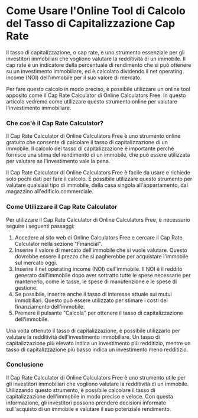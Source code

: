 Come Usare l'Online Tool di Calcolo del Tasso di Capitalizzazione Cap Rate
==========================================================================

Il tasso di capitalizzazione, o cap rate, è uno strumento essenziale per gli investitori immobiliari che vogliono valutare la redditività di un immobile. Il cap rate è un indicatore della percentuale di rendimento che si può ottenere su un investimento immobiliare, ed è calcolato dividendo il net operating income (NOI) dell'immobile per il suo valore di mercato.

Per fare questo calcolo in modo preciso, è possibile utilizzare un online tool apposito come il Cap Rate Calculator di Online Calculators Free. In questo articolo vedremo come utilizzare questo strumento online per valutare l'investimento immobiliare.

### Che cos'è il Cap Rate Calculator?

Il Cap Rate Calculator di Online Calculators Free è uno strumento online gratuito che consente di calcolare il tasso di capitalizzazione di un immobile. Il calcolo del tasso di capitalizzazione è importante perché fornisce una stima del rendimento di un immobile, che può essere utilizzata per valutare se l'investimento vale la pena.

Il Cap Rate Calculator di Online Calculators Free è facile da usare e richiede solo pochi dati per fare il calcolo. È possibile utilizzare questo strumento per valutare qualsiasi tipo di immobile, dalla casa singola all'appartamento, dal magazzino all'edificio commerciale.

### Come Utilizzare il Cap Rate Calculator

Per utilizzare il Cap Rate Calculator di Online Calculators Free, è necessario seguire i seguenti passaggi:

1. Accedere al sito web di Online Calculators Free e cercare il Cap Rate Calculator nella sezione "Financial".
2. Inserire il valore di mercato dell'immobile che si vuole valutare. Questo dovrebbe essere il prezzo che si pagherebbe per acquistare l'immobile sul mercato oggi.
3. Inserire il net operating income (NOI) dell'immobile. Il NOI è il reddito generato dall'immobile dopo aver sottratto tutte le spese necessarie per mantenerlo, come le tasse, le spese di manutenzione e le spese di gestione.
4. Se possibile, inserire anche il tasso di interesse attuale sui mutui immobiliari. Questo può essere utilizzato per stimare i costi del finanziamento dell'immobile.
5. Premere il pulsante "Calcola" per ottenere il tasso di capitalizzazione dell'immobile.

Una volta ottenuto il tasso di capitalizzazione, è possibile utilizzarlo per valutare la redditività dell'investimento immobiliare. Un tasso di capitalizzazione più elevato indica un investimento più redditizio, mentre un tasso di capitalizzazione più basso indica un investimento meno redditizio.

### Conclusione

Il Cap Rate Calculator di Online Calculators Free è uno strumento utile per gli investitori immobiliari che vogliono valutare la redditività di un immobile. Utilizzando questo strumento, è possibile calcolare il tasso di capitalizzazione dell'immobile in modo preciso e veloce. Con questa informazione, gli investitori possono prendere decisioni informate sull'acquisto di un immobile e valutare il suo potenziale rendimento.